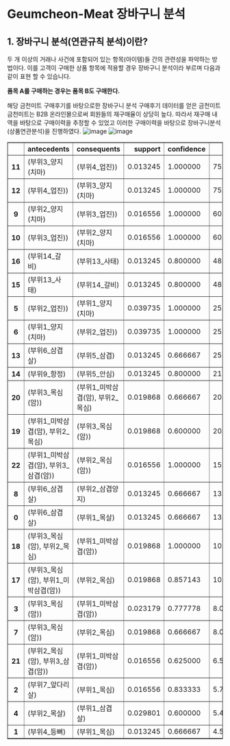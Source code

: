 # Geumcheon-Meat 장바구니 분석

## 1. 장바구니 분석(연관규칙 분석)이란?
두 개 이상의 거래나 사건에 포함되어 있는 항목(아이템)들 간의 관련성을 파악하는 방법이다.
이를 고객이 구매한 상품 항목에 적용할 경우 장바구니 분석이라 부르며 다음과 같이 표현 할 수 있습니다.

**품목 A를 구매하는 경우는 품목 B도 구매한다.**

해당 금천미트 구매후기를 바탕으로한 장바구니 분석
구매후기 데이터를 얻은 금천미트
금천미트는 B2B 온라인몰으로써 회원들의 재구매율이 상당히 높다.
따라서 재구매 내역을 바탕으로 구매이력을 추정할 수 있었고
이러한 구매이력을 바탕으로 장바구니분석(상품연관분석)을 진행하였다.
![image](https://user-images.githubusercontent.com/71205453/109490613-cd861b80-7acb-11eb-8ef0-0bbd0bcc5fc5.png)
![image](https://user-images.githubusercontent.com/71205453/109490889-366d9380-7acc-11eb-8495-595c6f442f4f.png)

<div class="output_subarea output_html rendered_html output_result" dir="auto"><div>
<style scoped="">
</style>
<table border="1" class="dataframe">
  <thead>
    <tr style="text-align: right;">
      <th></th>
      <th>antecedents</th>
      <th>consequents</th>
      <th>support</th>
      <th>confidence</th>
      <th>lift</th>
    </tr>
  </thead>
  <tbody>
    <tr>
      <th>11</th>
      <td>(부위3_양지(치마)</td>
      <td>(부위4_업진))</td>
      <td>0.013245</td>
      <td>1.000000</td>
      <td>75.500000</td>
    </tr>
    <tr>
      <th>12</th>
      <td>(부위4_업진))</td>
      <td>(부위3_양지(치마)</td>
      <td>0.013245</td>
      <td>1.000000</td>
      <td>75.500000</td>
    </tr>
    <tr>
      <th>9</th>
      <td>(부위2_양지(치마)</td>
      <td>(부위3_업진))</td>
      <td>0.016556</td>
      <td>1.000000</td>
      <td>60.400000</td>
    </tr>
    <tr>
      <th>10</th>
      <td>(부위3_업진))</td>
      <td>(부위2_양지(치마)</td>
      <td>0.016556</td>
      <td>1.000000</td>
      <td>60.400000</td>
    </tr>
    <tr>
      <th>16</th>
      <td>(부위14_갈비)</td>
      <td>(부위13_사태)</td>
      <td>0.013245</td>
      <td>0.800000</td>
      <td>48.320000</td>
    </tr>
    <tr>
      <th>15</th>
      <td>(부위13_사태)</td>
      <td>(부위14_갈비)</td>
      <td>0.013245</td>
      <td>0.800000</td>
      <td>48.320000</td>
    </tr>
    <tr>
      <th>5</th>
      <td>(부위2_업진))</td>
      <td>(부위1_양지(치마)</td>
      <td>0.039735</td>
      <td>1.000000</td>
      <td>25.166667</td>
    </tr>
    <tr>
      <th>6</th>
      <td>(부위1_양지(치마)</td>
      <td>(부위2_업진))</td>
      <td>0.039735</td>
      <td>1.000000</td>
      <td>25.166667</td>
    </tr>
    <tr>
      <th>13</th>
      <td>(부위6_삼겹살)</td>
      <td>(부위5_삼겹)</td>
      <td>0.013245</td>
      <td>0.666667</td>
      <td>25.166667</td>
    </tr>
    <tr>
      <th>14</th>
      <td>(부위9_항정)</td>
      <td>(부위5_안심)</td>
      <td>0.013245</td>
      <td>0.800000</td>
      <td>21.963636</td>
    </tr>
    <tr>
      <th>20</th>
      <td>(부위3_목심(암))</td>
      <td>(부위1_미박삼겹(암), 부위2_목심)</td>
      <td>0.019868</td>
      <td>0.666667</td>
      <td>20.133333</td>
    </tr>
    <tr>
      <th>19</th>
      <td>(부위1_미박삼겹(암), 부위2_목심)</td>
      <td>(부위3_목심(암))</td>
      <td>0.019868</td>
      <td>0.600000</td>
      <td>20.133333</td>
    </tr>
    <tr>
      <th>22</th>
      <td>(부위1_미박삼겹(암), 부위3_삼겹(암))</td>
      <td>(부위2_목심(암))</td>
      <td>0.016556</td>
      <td>1.000000</td>
      <td>15.894737</td>
    </tr>
    <tr>
      <th>8</th>
      <td>(부위6_삼겹살)</td>
      <td>(부위2_삼겹양지)</td>
      <td>0.013245</td>
      <td>0.666667</td>
      <td>13.422222</td>
    </tr>
    <tr>
      <th>0</th>
      <td>(부위6_삼겹살)</td>
      <td>(부위1_목살)</td>
      <td>0.013245</td>
      <td>0.666667</td>
      <td>13.422222</td>
    </tr>
    <tr>
      <th>18</th>
      <td>(부위3_목심(암), 부위2_목심)</td>
      <td>(부위1_미박삼겹(암))</td>
      <td>0.019868</td>
      <td>1.000000</td>
      <td>10.413793</td>
    </tr>
    <tr>
      <th>17</th>
      <td>(부위3_목심(암), 부위1_미박삼겹(암))</td>
      <td>(부위2_목심)</td>
      <td>0.019868</td>
      <td>0.857143</td>
      <td>10.354286</td>
    </tr>
    <tr>
      <th>3</th>
      <td>(부위3_목심(암))</td>
      <td>(부위1_미박삼겹(암))</td>
      <td>0.023179</td>
      <td>0.777778</td>
      <td>8.099617</td>
    </tr>
    <tr>
      <th>7</th>
      <td>(부위3_목심(암))</td>
      <td>(부위2_목심)</td>
      <td>0.019868</td>
      <td>0.666667</td>
      <td>8.053333</td>
    </tr>
    <tr>
      <th>21</th>
      <td>(부위2_목심(암), 부위3_삼겹(암))</td>
      <td>(부위1_미박삼겹(암))</td>
      <td>0.016556</td>
      <td>0.625000</td>
      <td>6.508621</td>
    </tr>
    <tr>
      <th>2</th>
      <td>(부위7_앞다리살)</td>
      <td>(부위1_목심)</td>
      <td>0.016556</td>
      <td>0.833333</td>
      <td>5.719697</td>
    </tr>
    <tr>
      <th>4</th>
      <td>(부위2_목살)</td>
      <td>(부위1_삼겹살)</td>
      <td>0.029801</td>
      <td>0.600000</td>
      <td>5.490909</td>
    </tr>
    <tr>
      <th>1</th>
      <td>(부위4_등뼈)</td>
      <td>(부위1_목심)</td>
      <td>0.013245</td>
      <td>0.666667</td>
      <td>4.575758</td>
    </tr>
  </tbody>
</table>
</div></div>
